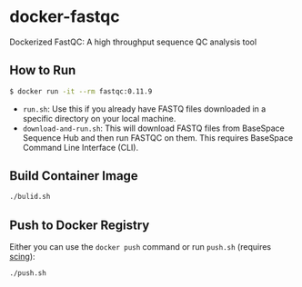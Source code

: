# docker-fastqc

Dockerized FastQC: A high throughput sequence QC analysis tool

## How to Run

```bash
$ docker run -it --rm fastqc:0.11.9
```

- `run.sh`: Use this if you already have FASTQ files downloaded in a specific directory on your local machine.
- `download-and-run.sh`: This will download FASTQ files from BaseSpace Sequence Hub and then run FASTQC on them. This requires BaseSpace Command Line Interface (CLI).

## Build Container Image

```bash
./bulid.sh
```

## Push to Docker Registry

Either you can use the `docker push` command or run `push.sh` (requires [scing](https://github.com/hisplan/scing)):

```bash
./push.sh
```